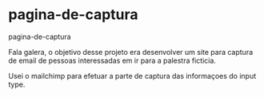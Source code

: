 # pagina-de-captura
pagina-de-captura


Fala galera, o objetivo desse projeto era desenvolver um site para captura de email de pessoas interessadas em ir para a palestra ficticia.

Usei o mailchimp para efetuar a parte de captura das informaçoes do input type.
